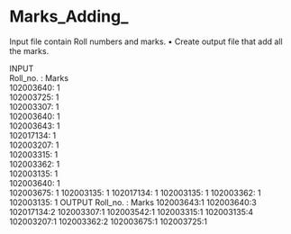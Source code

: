 # Marks_Adding_

Input file contain Roll numbers and marks.
• Create output file that add all the marks.

INPUT                                                    
 Roll_no. : Marks                                                          
    102003640: 1                                    
    102003725: 1                                    
    102003307: 1                                    
    102003640: 1                                    
    102003643: 1                                    
    102017134: 1                                    
    102003207: 1                                    
    102003315: 1                                                                
    102003362: 1                                    
    102003135: 1                                      
    102003640: 1                                      
    102003675: 1
    102003135: 1
    102017134: 1
    102003135: 1
    102003362: 1
    102003135: 1
    OUTPUT 
Roll_no. : Marks 
102003643:1
102003640:3
102017134:2
102003307:1
102003542:1
102003315:1
102003135:4
102003207:1
102003362:2
102003675:1
102003725:1

